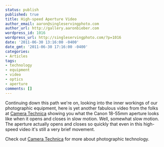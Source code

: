 ```yaml
---
status: publish
published: true
title: High-speed Aperture Video
author_email: aaron@singleservingphoto.com
author_url: http://gallery.aaronbieber.com
wordpress_id: 1016
wordpress_url: http://singleservingphoto.com/?p=1016
date: '2011-06-30 13:16:00 -0400'
date_gmt: '2011-06-30 17:16:00 -0400'
categories:
- Articles
tags:
- technology
- equipment
- video
- optics
- aperture
comments: []
---
```

Continuing down this path we're on, looking into the inner workings of
our photographic equipment, here is yet another fabulous video from the
folks at [Camera Technica](http://cameratechnica.com) showing you what
the Canon 18-55mm aperture looks like when it opens and closes in slow
motion. Well, somewhat slow motion. The aperture actually opens and
closes so quickly that even in this high-speed video it's still a very
brief movement.

Check out [Camera Technica](http://cameratechnica.com) for more about
photographic technology.
